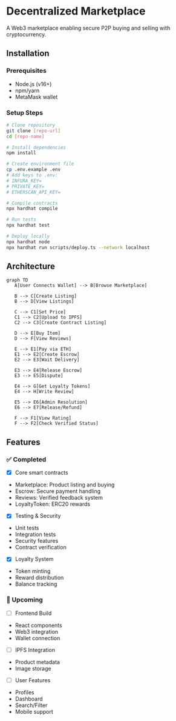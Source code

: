 # Decentralized Marketplace

A Web3 marketplace enabling secure P2P buying and selling with cryptocurrency.

## Installation

### Prerequisites
- Node.js (v16+)
- npm/yarn
- MetaMask wallet

### Setup Steps
```bash
# Clone repository
git clone [repo-url]
cd [repo-name]

# Install dependencies
npm install

# Create environment file
cp .env.example .env
# Add keys to .env:
# INFURA_KEY=
# PRIVATE_KEY=
# ETHERSCAN_API_KEY=

# Compile contracts
npx hardhat compile

# Run tests
npx hardhat test

# Deploy locally
npx hardhat node
npx hardhat run scripts/deploy.ts --network localhost
```

## Architecture

```mermaid
graph TD
   A[User Connects Wallet] --> B[Browse Marketplace]
   
   B --> C[Create Listing]
   B --> D[View Listings]
   
   C --> C1[Set Price]
   C1 --> C2[Upload to IPFS]
   C2 --> C3[Create Contract Listing]
   
   D --> E[Buy Item]
   D --> F[View Reviews]
   
   E --> E1[Pay via ETH]
   E1 --> E2[Create Escrow]
   E2 --> E3[Wait Delivery]
   
   E3 --> E4[Release Escrow]
   E3 --> E5[Dispute]
   
   E4 --> G[Get Loyalty Tokens]
   E4 --> H[Write Review]
   
   E5 --> E6[Admin Resolution]
   E6 --> E7[Release/Refund]
   
   F --> F1[View Rating]
   F --> F2[Check Verified Status]

```

## Features

### ✅ Completed
- [x] Core smart contracts
 - Marketplace: Product listing and buying
 - Escrow: Secure payment handling
 - Reviews: Verified feedback system
 - LoyaltyToken: ERC20 rewards
- [x] Testing & Security
 - Unit tests
 - Integration tests
 - Security features
 - Contract verification
- [x] Loyalty System
 - Token minting
 - Reward distribution
 - Balance tracking

### 🚧 Upcoming
- [ ] Frontend Build
 - React components
 - Web3 integration
 - Wallet connection
- [ ] IPFS Integration
 - Product metadata
 - Image storage
- [ ] User Features
 - Profiles
 - Dashboard
 - Search/Filter
 - Mobile support


